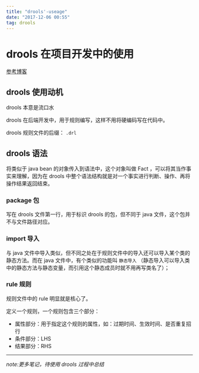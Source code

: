 ```yaml
---
title: "drools'-useage"
date: "2017-12-06 00:55"
tag: drools
---
```


# drools 在项目开发中的使用

[参考博客][98e93c8c]

  [98e93c8c]: http://blog.csdn.net/quzishen/article/details/6163012 "参考博客"

## drools 使用动机

drools 本意是流口水

drools 在后端开发中，用于规则编写，这样不用将硬编码写在代码中。

drools 规则文件的后缀： `.drl`

## drools 语法

将类似于 java bean 的对象传入到语法中，这个对象叫做 Fact ，可以将其当作事实来理解，因为在 drools 中整个语法结构就是对一个事实进行判断、操作、再将操作结果返回结束。

### package 包

写在 drools 文件第一行，用于标识 drools 的包，但不同于 java 文件，这个包并不与文件路径对应。

### import  导入

与 java 文件中导入类似，但不同之处在于规则文件中的导入还可以导入某个类的静态方法。而在 java 文件中，有个类似的功能叫 `静态导入` （静态导入可以导入类中的静态方法与静态变量，而引用这个静态成员时就不用再写类名了）；

### rule 规则

规则文件中的 rule 明显就是核心了。

定义一个规则，一个规则包含三个部分：
- 属性部分：用于指定这个规则的属性，如：过期时间、生效时间、是否重复招行
- 条件部分：LHS
- 结果部分：RHS

---
_note:更多笔记，待使用 drools 过程中总结_
